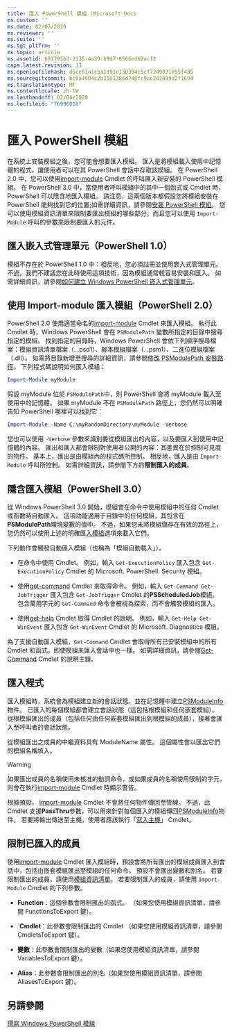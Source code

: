 ```yaml
---
title: 匯入 PowerShell 模組 |Microsoft Docs
ms.custom: ''
ms.date: 02/03/2020
ms.reviewer: ''
ms.suite: ''
ms.tgt_pltfrm: ''
ms.topic: article
ms.assetid: 697791b3-2135-4a39-b9d7-8566ed67acf2
caps.latest.revision: 13
ms.openlocfilehash: d5ce61a1cba1d91c130394c5cf7249021e95f485
ms.sourcegitcommit: bc9a4904c2b1561386d748fc9ac242699d2f1694
ms.translationtype: MT
ms.contentlocale: zh-TW
ms.lasthandoff: 02/04/2020
ms.locfileid: "76996018"
---
```

# <a name="importing-a-powershell-module"></a>匯入 PowerShell 模組

在系統上安裝模組之後，您可能會想要匯入模組。 匯入是將模組載入使用中記憶體的程式，讓使用者可以在其 PowerShell 會話中存取該模組。 在 PowerShell 2.0 中，您可以使用[import-module](/powershell/module/Microsoft.PowerShell.Core/Import-Module) Cmdlet 的呼叫匯入新安裝的 PowerShell 模組。 在 PowerShell 3.0 中，當使用者呼叫模組中的其中一個函式或 Cmdlet 時，PowerShell 可以隱含地匯入模組。 請注意，這兩個版本都假設您將模組安裝在 PowerShell 能夠找到它的位置;如需詳細資訊，請參閱[安裝 PowerShell 模組](./installing-a-powershell-module.md)。
您可以使用模組資訊清單來限制要匯出模組的哪些部分，而且您可以使用 `Import-Module` 呼叫的參數來限制要匯入的元件。

## <a name="importing-a-snap-in-powershell-10"></a>匯入嵌入式管理單元（PowerShell 1.0）

模組不存在於 PowerShell 1.0 中：相反地，您必須註冊並使用嵌入式管理單元。不過，我們不建議您在此時使用這項技術，因為模組通常較容易安裝和匯入。 如需詳細資訊，請參閱[如何建立 Windows PowerShell 嵌入式管理單元](../cmdlet/how-to-create-a-windows-powershell-snap-in.md)。

## <a name="importing-a-module-with-import-module-powershell-20"></a>使用 Import-module 匯入模組（PowerShell 2.0）

PowerShell 2.0 使用適當命名的[import-module](/powershell/module/Microsoft.PowerShell.Core/Import-Module) Cmdlet 來匯入模組。 執行此 Cmdlet 時，Windows PowerShell 會在 `PSModulePath` 變數所指定的目錄中搜尋指定的模組。 找到指定的目錄時，Windows PowerShell 會依下列順序搜尋檔案：模組資訊清單檔案（. .psd1）、腳本模組檔案（. .psm1）、二進位模組檔案（.dll）。 如需將目錄新增至搜尋的詳細資訊，請參閱[修改 PSModulePath 安裝路徑](./modifying-the-psmodulepath-installation-path.md)。
下列程式碼說明如何匯入模組：

```powershell
Import-Module myModule
```

假設 myModule 位於 `PSModulePath`中，則 PowerShell 會將 myModule 載入至使用中的記憶體。 如果 myModule 不在 `PSModulePath` 路徑上，您仍然可以明確告知 PowerShell 哪裡可以找到它：

```powershell
Import-Module -Name C:\myRandomDirectory\myModule -Verbose
```

您也可以使用 `-Verbose` 參數來識別要從模組匯出的內容，以及要匯入到使用中記憶體的內容。 匯出和匯入都會限制對使用者公開的內容：其差異在於控制可見度的物件。 基本上，匯出是由模組內的程式碼所控制。 相反地，匯入是由 `Import-Module` 呼叫所控制。 如需詳細資訊，請參閱下方的**限制匯入的成員**。

## <a name="implicitly-importing-a-module-powershell-30"></a>隱含匯入模組（PowerShell 3.0）

從 Windows PowerShell 3.0 開始，模組會在命令中使用模組中的任何 Cmdlet 或函數時自動匯入。 這項功能適用于目錄中的任何模組，其包含在**PSModulePath**環境變數的值中。 不過，如果您未將模組儲存在有效的路徑上，您仍然可以使用上述的明確匯[入模組](/powershell/module/Microsoft.PowerShell.Core/Import-Module)選項來載入它們。

下列動作會觸發自動匯入模組（也稱為「模組自動載入」）。

- 在命令中使用 Cmdlet。 例如，輸入 `Get-ExecutionPolicy` 匯入包含 `Get-ExecutionPolicy` Cmdlet 的 Microsoft. PowerShell. Security 模組。

- 使用[get-command](/powershell/module/Microsoft.PowerShell.Core/Get-Command) Cmdlet 來取得命令。 例如，輸入 `Get-Command Get-JobTrigger` 匯入包含 `Get-JobTrigger` Cmdlet 的**PSScheduledJob**模組。 包含萬用字元的 `Get-Command` 命令會被視為探索，而不會觸發模組的匯入。

- 使用[get-help](/powershell/module/Microsoft.PowerShell.Core/Get-Help) Cmdlet 取得 Cmdlet 的說明。 例如，輸入 `Get-Help Get-WinEvent` 匯入包含 `Get-WinEvent` Cmdlet 的 Microsoft. Diagnostics 模組。

為了支援自動匯入模組，`Get-Command` Cmdlet 會取得所有已安裝模組中的所有 Cmdlet 和函式，即使模組未匯入會話中也一樣。 如需詳細資訊，請參閱[Get-Command](/powershell/module/Microsoft.PowerShell.Core/Get-Command) Cmdlet 的說明主題。

## <a name="the-importing-process"></a>匯入程式

匯入模組時，系統會為模組建立新的會話狀態，並在記憶體中建立[PSModuleInfo](/dotnet/api/System.Management.Automation.PSModuleInfo)物件。 已匯入的每個模組都會建立會話狀態（這包括根模組和任何嵌套模組）。 從根模組匯出的成員（包括任何由任何嵌套模組匯出到根模組的成員），接著會匯入至呼叫者的會話狀態。

從模組匯出之成員的中繼資料具有 ModuleName 屬性。 這個屬性會以匯出它們的模組名稱填入。

> [!WARNING]
> 如果匯出成員的名稱使用未核准的動詞命令，或如果成員的名稱使用限制的字元，則會在執行[import-module](/powershell/module/Microsoft.PowerShell.Core/Import-Module) Cmdlet 時顯示警告。

根據預設， [import-module](/powershell/module/Microsoft.PowerShell.Core/Import-Module) Cmdlet 不會將任何物件傳回至管線。 不過，此 Cmdlet 支援**PassThru**參數，可以用來針對每個匯入的模組傳回[PSModuleInfo](/dotnet/api/System.Management.Automation.PSModuleInfo)物件。 若要將輸出傳送至主機，使用者應該執行「[寫入主機](/powershell/module/Microsoft.PowerShell.Utility/Write-Host)」 Cmdlet。

## <a name="restricting--the-members-that-are-imported"></a>限制已匯入的成員

使用[import-module](/powershell/module/Microsoft.PowerShell.Core/Import-Module) Cmdlet 匯入模組時，預設會將所有匯出的模組成員匯入到會話中，包括由嵌套模組匯出至模組的任何命令。 預設不會匯出變數和別名。 若要限制匯出的成員，請使用[模組資訊清單](./how-to-write-a-powershell-module-manifest.md)。
若要限制匯入的成員，請使用 `Import-Module` Cmdlet 的下列參數。

- **Function**：這個參數會限制匯出的函式。 （如果您使用模組資訊清單，請參閱 FunctionsToExport 鍵）。

- `**Cmdlet**：此參數會限制匯出的 Cmdlet （如果您使用模組資訊清單，請參閱 CmdletsToExport 鍵）。

- **變數**：此參數會限制匯出的變數（如果您使用模組資訊清單，請參閱 VariablesToExport 鍵）。

- **Alias**：此參數會限制匯出的別名（如果您使用模組資訊清單，請參閱 AliasesToExport 鍵）。

## <a name="see-also"></a>另請參閱

[撰寫 Windows PowerShell 模組](./writing-a-windows-powershell-module.md)
